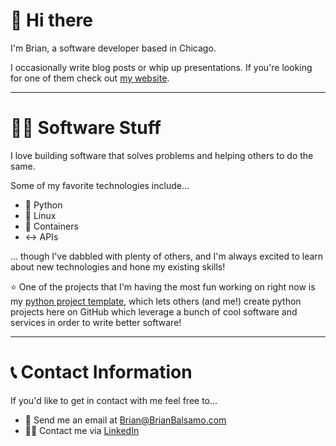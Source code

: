 # :wave: Hi there

I'm Brian, a software developer based in Chicago.

I occasionally write blog posts or whip up presentations. 
If you're looking for one of them check out [my website](https://brianbalsamo.com).

******

# :man_technologist: Software Stuff 

I love building software that solves problems and helping others to do the same.

Some of my favorite technologies include...

- :snake: Python
- :penguin: Linux
- :whale: Containers
- :left_right_arrow: APIs

... though I've dabbled with plenty of others, and I'm always excited to learn about new
technologies and hone my existing skills!

:star: One of the projects that I'm having the most fun working on right now is 
my [python project template](https://github.com/bnbalsamo/cookiecutter-pypackage),
which lets others (and me!) create python projects here on GitHub which leverage a
bunch of cool software and services in order to write better software!

******

# :telephone_receiver: Contact Information 

If you'd like to get in contact with me feel free to...

- :incoming_envelope: Send me an email at [Brian@BrianBalsamo.com](mailto:Brian@BrianBalsamo.com)
- :man_office_worker: Contact me via [LinkedIn](https://www.linkedin.com/in/brian-balsamo-62417296/)
